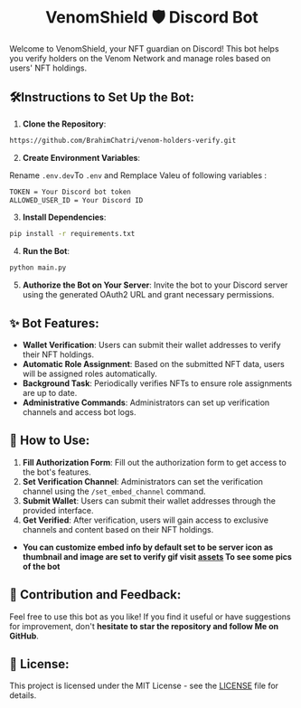 <h1 align="center"> VenomShield 🛡️ Discord Bot </h1>

Welcome to VenomShield, your NFT guardian on Discord! This bot helps you verify holders on the Venom Network and manage roles based on users' NFT holdings.

## 🛠️Instructions to Set Up the Bot:

1. **Clone the Repository**: 

```sh
https://github.com/BrahimChatri/venom-holders-verify.git
```

2. **Create Environment Variables**:

Rename `.env.dev`To `.env` and Remplace Valeu of  following variables :

```sh
TOKEN = Your Discord bot token 
ALLOWED_USER_ID = Your Discord ID 
```

3. **Install Dependencies**:

```sh
pip install -r requirements.txt
```


4. **Run the Bot**:

```sh 
python main.py 
```



5. **Authorize the Bot on Your Server**:
Invite the bot to your Discord server using the generated OAuth2 URL and grant necessary permissions.

## ✨ Bot Features:

- **Wallet Verification**: Users can submit their wallet addresses to verify their NFT holdings.
- **Automatic Role Assignment**: Based on the submitted NFT data, users will be assigned roles automatically.
- **Background Task**: Periodically verifies NFTs to ensure role assignments are up to date.
- **Administrative Commands**: Administrators can set up verification channels and access bot logs.

## 📖 How to Use:

1. **Fill Authorization Form**: Fill out the authorization form to get access to the bot's features.
2. **Set Verification Channel**: Administrators can set the verification channel using the `/set_embed_channel` command.
3. **Submit Wallet**: Users can submit their wallet addresses through the provided interface.
4. **Get Verified**: After verification, users will gain access to exclusive channels and content based on their NFT holdings.
- __You can customize embed info by default set to be server icon as thumbnail and image are set to verify gif visit [assets](./assets/) To see some pics of the bot__ 

## 🌟 Contribution and Feedback:

Feel free to use this bot as you like! If you find it useful or have suggestions for improvement, don't __hesitate to star the repository and follow Me on GitHub__.

## 📜 License:

This project is licensed under the MIT License - see the [LICENSE](LICENSE) file for details.
